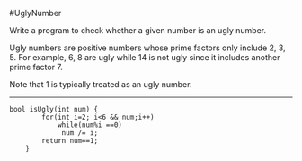 #UglyNumber

Write a program to check whether a given number is an ugly number.

Ugly numbers are positive numbers whose prime factors only include 2, 3, 5. For example, 6, 8 are ugly while 14 is not ugly since it includes another prime factor 7.

Note that 1 is typically treated as an ugly number.


---


```
bool isUgly(int num) {
        for(int i=2; i<6 && num;i++)
            while(num%i ==0)
             num /= i;
        return num==1;
    }
```